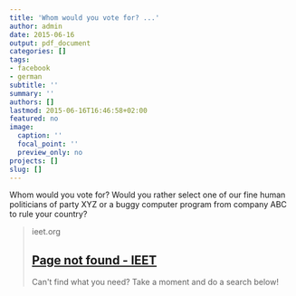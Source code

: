 ```yaml
---
title: 'Whom would you vote for? ...'
author: admin
date: 2015-06-16
output: pdf_document
categories: []
tags:
- facebook
- german
subtitle: ''
summary: ''
authors: []
lastmod: 2015-06-16T16:46:58+02:00
featured: no
image:
  caption: ''
  focal_point: ''
  preview_only: no
projects: []
slug: []
---
```

Whom would you vote for? Would you rather select one of our fine human politicians of party XYZ or a buggy computer program from company ABC to rule your country?
> ieet.org
> ## [Page not found - IEET](http://ieet.org/index.php/IEET/more/pellissier20150612)
>
>Can't find what you need? Take a moment and do a search below!

